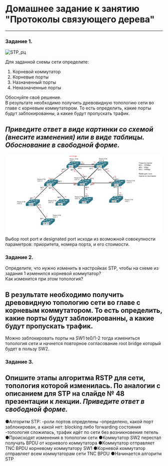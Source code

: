 # Домашнее задание к занятию  "Протоколы связующего дерева"
------

### Задание 1.

<img width="1000" alt="STP_рц" src ="https://github.com/netology-code/rsnt-homeworks/blob/main/3-02/picture_hw_3_02.png">



Для  заданной схемы сети определите:
1) Корневой коммутатор
2) Корневые порты
3) Назначенный порты
4) Неназначенные порты 
 
Обоснуйте своё решение.  
В результате необходимо получить древовидную топологию сети во главе с корневым коммутатором. То есть определить, какие порты будут заблокированны, а какие будут пропускать трафик.  

*Приведите ответ в виде картинки со схемой (внесите изменения) или в виде таблицы. Обоснование в свободной форме.*
---
![](./images/3.1.1.png)
Выбор root port и designated port исходи из возможной совокупности параметров: приоритета, номера порта, и его стоимости.



### Задание 2.

Определите, что нужно изменить в настройках STP, чтобы на схеме из задания 1 изменился корневой коммутатор?  
Как изменится при этом топология?

В результате необходимо получить древовидную топологию сети во главе с корневым коммутатором. То есть определить, какие порты будут заблокированны, а какие будут пропускать трафик.  
---

Можно заблокировать порты на SW1 te0/1-2 тогда измениться топология сети и начнется повторное согласование root bridge который будет в пользу SW2.


### Задание 3.
Опишите этапы алгоритма RSTP для сети, топология которой изменилась. По аналогии с описанием для STP на слайде № 48 презентации к лекции.
*Приведите ответ в свободной форме.*
---
●Алгоритм STP:
-роли портов определены
-определено, какой порт заблокирован, а какой нет: blocking либо forwarding состояния
-топология сложилась, трафик идёт по сети без возникновения петель
●Происходят изменения в топологии сети
●Коммутатор SW2 перестал получать BPDU от корневого коммутатора
●Коммутатор отправляет TNC BPDU корневому коммутатору SW1
●Корневой коммутатор отправляет всем коммутаторам сети TNC BPDU
●Начинается алгоритм STP

